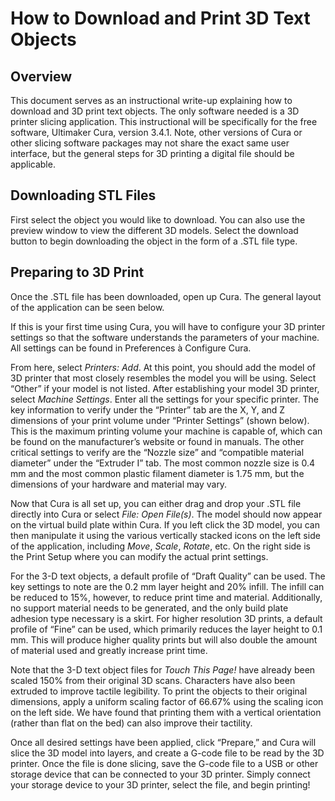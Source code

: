 # How to Download and Print 3D Text Objects

## Overview

This document serves as an instructional write-up explaining how to download and 3D print text objects. The only software needed is a 3D printer slicing application. This instructional will be specifically for the free software, Ultimaker Cura, version 3.4.1. Note, other versions of Cura or other slicing software packages may not share the exact same user interface, but the general steps for 3D printing a digital file should be applicable.

## Downloading STL Files

First select the object you would like to download. You can also use the preview window to view the different 3D models. Select the download button to begin downloading the object in the form of a .STL file type.

## Preparing to 3D Print

Once the .STL file has been downloaded, open up Cura. The general layout of the application can be seen below.

If this is your first time using Cura, you will have to configure your 3D printer settings so that the software understands the parameters of your machine. All settings can be found in Preferences à Configure Cura.

From here, select *Printers: Add*. At this point, you should add the model of 3D printer that most closely resembles the model you will be using. Select “Other” if your model is not listed. After establishing your model 3D printer, select *Machine Settings*. Enter all the settings for your specific printer. The key information to verify under the “Printer” tab are the X, Y, and Z dimensions of your print volume under “Printer Settings” (shown below). This is the maximum printing volume your machine is capable of, which can be found on the manufacturer’s website or found in manuals. The other critical settings to verify are the “Nozzle size” and “compatible material diameter” under the “Extruder I” tab. The most common nozzle size is 0.4 mm and the most common plastic filament diameter is 1.75 mm, but the dimensions of your hardware and material may vary.

Now that Cura is all set up, you can either drag and drop your .STL file directly into Cura or select *File: Open File(s)*. The model should now appear on the virtual build plate within Cura. If you left click the 3D model, you can then manipulate it using the various vertically stacked icons on the left side of the application, including *Move*, *Scale*, *Rotate*, etc. On the right side is the Print Setup where you can modify the actual print settings.

For the 3-D text objects, a default profile of “Draft Quality” can be used. The key settings to note are the 0.2 mm layer height and 20% infill. The infill can be reduced to 15%, however, to reduce print time and material. Additionally, no support material needs to be generated, and the only build plate adhesion type necessary is a skirt. For higher resolution 3D prints, a default profile of “Fine” can be used, which primarily reduces the layer height to 0.1 mm. This will produce higher quality prints but will also double the amount of material used and greatly increase print time.

Note that the 3-D text object files for *Touch This Page!* have already been scaled 150% from their original 3D scans. Characters have also been extruded to improve tactile legibility. To print the objects to their original dimensions, apply a uniform scaling factor of 66.67% using the scaling icon on the left side. We have found that printing them with a vertical orientation (rather than flat on the bed) can also improve their tactility.

­Once all desired settings have been applied, click “Prepare,” and Cura will slice the 3D model into layers, and create a G-code file to be read by the 3D printer. Once the file is done slicing, save the G-code file to a USB or other storage device that can be connected to your 3D printer. Simply connect your storage device to your 3D printer, select the file, and begin printing!